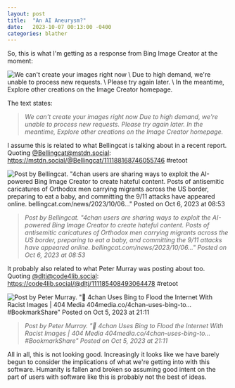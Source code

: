 ```yaml
---
layout: post
title:  "An AI Aneurysm?"
date:   2023-10-07 00:13:00 -0400
categories: blather
---
```

So, this is what I'm getting as a response from Bing Image Creator at the moment:

![We can't create your images right now \ Due to high demand, we're unable to process new requests. \ Please try again later. \ In the meantime, Explore other creations on the Image Creator homepage.]({{site.url}}/img/aneurysm-ai.jpg)

The text states:

>*We can't create your images right now*
>*Due to high demand, we're unable to process new requests.*
>*Please try again later.*
>*In the meantime, Explore other creations on the Image Creator homepage.*

I assume this is related to what Bellingcat is talking about in a recent report.  Quoting [@Bellingcat@mstdn.social](https://mstdn.social/@Bellingcat): <https://mstdn.social/@Bellingcat/111188168746055746> #retoot

![Post by Bellingcat. "4chan users are sharing ways to exploit the AI-powered Bing Image Creator to create hateful content. Posts of antisemitic caricatures of Orthodox men carrying migrants across the US border, preparing to eat a baby, and committing the 9/11 attacks have appeared online. bellingcat.com/news/2023/10/06…" Posted on Oct 6, 2023 at 08:53]({{site.url}}/img/bellingcat-4.jpg)

>*Post by Bellingcat. "4chan users are sharing ways to exploit the AI-powered Bing Image Creator to create hateful content. Posts of antisemitic caricatures of Orthodox men carrying migrants across the US border, preparing to eat a baby, and committing the 9/11 attacks have appeared online. bellingcat.com/news/2023/10/06…" Posted on Oct 6, 2023 at 08:53*

It probably also related to what Peter Murray was posting about too.  Quoting [@dltj@code4lib.social](https://code4lib.social/@dltj): <https://code4lib.social/@dltj/111185408493064478> #retoot  

![Post by Peter Murray. "🔖 4chan Uses Bing to Flood the Internet With Racist Images | 404 Media 404media.co/4chan-uses-bing-to… #BookmarkShare" Posted on Oct 5, 2023 at 21:11]({{site.url}}/img/404-chan.jpg)

>*Post by Peter Murray. "🔖 4chan Uses Bing to Flood the Internet With Racist Images | 404 Media 404media.co/4chan-uses-bing-to… #BookmarkShare" Posted on Oct 5, 2023 at 21:11*

All in all, this is not looking good.  Increasingly it looks like we have barely begun to consider the implications of what we're getting into with this software.  Humanity is fallen and broken so assuming good intent on the part of users with software like this is probably not the best of ideas.
